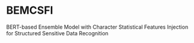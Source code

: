 # BEMCSFI
BERT-based Ensemble Model with Character Statistical Features Injection for Structured Sensitive Data Recognition
